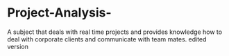 # Project-Analysis-
A subject that deals with real time projects and provides knowledge how to deal with corporate clients and communicate with team mates.
edited version
